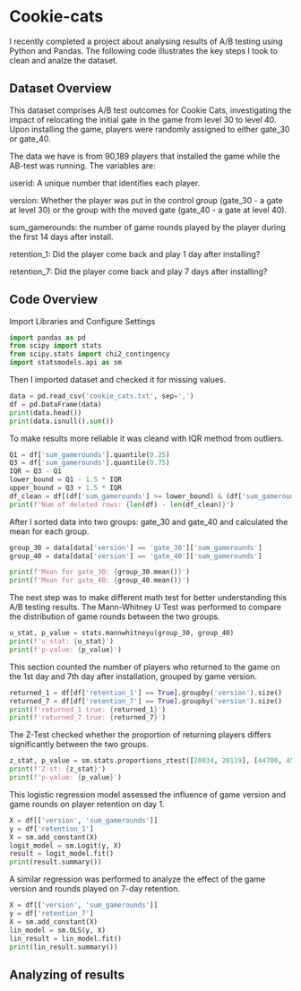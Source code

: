 # Cookie-cats
I recently completed a project about analysing results of A/B testing using Python and Pandas. The following code illustrates the key steps I took to clean and analze the dataset.
## Dataset Overview

This dataset comprises A/B test outcomes for Cookie Cats, investigating the impact of relocating the initial gate in the game from level 30 to level 40. Upon installing the game, players were randomly assigned to either gate_30 or gate_40.

The data we have is from 90,189 players that installed the game while the AB-test was running. The variables are:

userid: A unique number that identifies each player.

version: Whether the player was put in the control group (gate_30 - a gate at level 30) or the group with the moved gate (gate_40 - a gate at level 40).

sum_gamerounds: the number of game rounds played by the player during the first 14 days after install.

retention_1: Did the player come back and play 1 day after installing?

retention_7: Did the player come back and play 7 days after installing?

## Code Overview
Import Libraries and Configure Settings
```python
import pandas as pd
from scipy import stats
from scipy.stats import chi2_contingency
import statsmodels.api as sm
```
Then I imported dataset and checked it for missing values.
```python
data = pd.read_csv('cookie_cats.txt', sep=',')
df = pd.DataFrame(data)
print(data.head())
print(data.isnull().sum())
```
To make results more reliable it was cleand with IQR method from outliers.
```python
Q1 = df['sum_gamerounds'].quantile(0.25)
Q3 = df['sum_gamerounds'].quantile(0.75)
IQR = Q3 - Q1
lower_bound = Q1 - 1.5 * IQR
upper_bound = Q3 + 1.5 * IQR
df_clean = df[(df['sum_gamerounds'] >= lower_bound) & (df['sum_gamerounds'] <= upper_bound)]
print(f"Num of deleted rows: {len(df) - len(df_clean)}")
```
After I sorted data into two groups: gate_30 and gate_40 and calculated the mean for each group.
```python
group_30 = data[data['version'] == 'gate_30']['sum_gamerounds']
group_40 = data[data['version'] == 'gate_40']['sum_gamerounds']

print(f'Mean for gate_30: {group_30.mean()}')
print(f'Mean for gate_40: {group_40.mean()}')
```
The next step was to make different math test for better understanding this A/B testing results.
The Mann-Whitney U Test was performed to compare the distribution of game rounds between the two groups.
```python
u_stat, p_value = stats.mannwhitneyu(group_30, group_40)
print(f'u_stat: {u_stat}')
print(f'p-value: {p_value}')
```
This section counted the number of players who returned to the game on the 1st day and 7th day after installation, grouped by game version.
```python
returned_1 = df[df['retention_1'] == True].groupby('version').size()
returned_7 = df[df['retention_7'] == True].groupby('version').size()
print(f'returned_1 true: {returned_1}')
print(f'returned_7 true: {returned_7}')
```
The Z-Test checked whether the proportion of returning players differs significantly between the two groups.
```python
z_stat, p_value = sm.stats.proportions_ztest([20034, 20119], [44700, 45489])
print(f'Z-st: {z_stat}')
print(f'p-value: {p_value}')
```
This logistic regression model assessed the influence of game version and game rounds on player retention on day 1.
```python
X = df[['version', 'sum_gamerounds']]
y = df['retention_1']
X = sm.add_constant(X)
logit_model = sm.Logit(y, X)
result = logit_model.fit()
print(result.summary())
```
A similar regression was performed to analyze the effect of the game version and rounds played on 7-day retention.
```python
X = df[['version', 'sum_gamerounds']]
y = df['retention_7']
X = sm.add_constant(X)
lin_model = sm.OLS(y, X)
lin_result = lin_model.fit()
print(lin_result.summary())
```

## Analyzing of results

